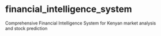 # financial_intelligence_system
Comprehensive Financial Intelligence System for Kenyan market analysis and stock prediction
